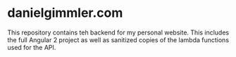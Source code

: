 # danielgimmler.com
This repository contains teh backend for my personal website. 
This includes the full Angular 2 project as well as sanitized 
copies of the lambda functions used for the API.
